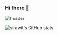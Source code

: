 ### Hi there 👋

![header](https://capsule-render.vercel.app/api?type=Waving&color=timeGradient&height=200&section=header&text=My%20Profile&fontSize=60&animation=fadeIn)

![sirawit's GitHub stats](https://github-readme-stats.vercel.app/api?username=fourthedition&show_icons=true)



<!--
**fourthedition/fourthedition** is a ✨ _special_ ✨ repository because its `README.md` (this file) appears on your GitHub profile.

Here are some ideas to get you started:

- 🔭 I’m currently working on ...
- 🌱 I’m currently learning ...
- 👯 I’m looking to collaborate on ...
- 🤔 I’m looking for help with ...
- 💬 Ask me about ...
- 📫 How to reach me: ...
- 😄 Pronouns: ...
- ⚡ Fun fact: ...
-->
